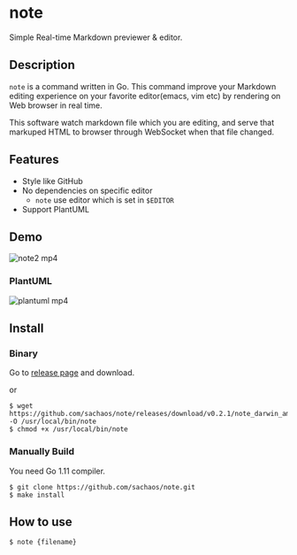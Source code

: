note
===

Simple Real-time Markdown previewer & editor.

## Description

`note` is a command written in Go.
This command improve your Markdown editing experience on your favorite editor(emacs, vim etc) by rendering on Web browser in real time.

This software watch markdown file which you are editing, and serve that markuped HTML to browser through WebSocket when that file changed.

## Features

* Style like GitHub
* No dependencies on specific editor
    * `note` use editor which is set in `$EDITOR`
* Support PlantUML

## Demo

![note2 mp4](https://user-images.githubusercontent.com/6121271/43771050-f421ce64-9a78-11e8-9457-256234365032.gif)

### PlantUML

![plantuml mp4](https://user-images.githubusercontent.com/6121271/43970738-84e33dba-9d09-11e8-94d4-909681344824.gif)

## Install

### Binary

Go to [release page](https://github.com/sachaos/note/releases) and download.

or

```shell
$ wget https://github.com/sachaos/note/releases/download/v0.2.1/note_darwin_amd64 -O /usr/local/bin/note
$ chmod +x /usr/local/bin/note
```

### Manually Build

You need Go 1.11 compiler.

```shell
$ git clone https://github.com/sachaos/note.git
$ make install
```

## How to use

```shell
$ note {filename}
```
